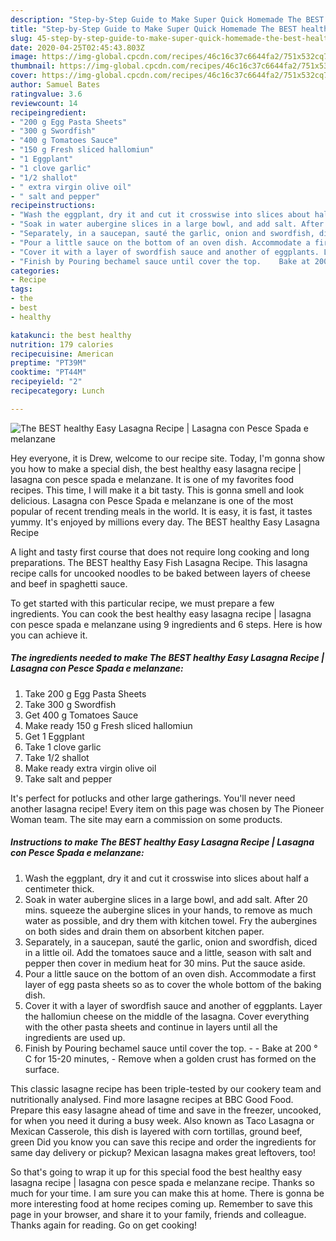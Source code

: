 ```yaml
---
description: "Step-by-Step Guide to Make Super Quick Homemade The BEST healthy Easy Lasagna Recipe | Lasagna con Pesce Spada e melanzane"
title: "Step-by-Step Guide to Make Super Quick Homemade The BEST healthy Easy Lasagna Recipe | Lasagna con Pesce Spada e melanzane"
slug: 45-step-by-step-guide-to-make-super-quick-homemade-the-best-healthy-easy-lasagna-recipe-lasagna-con-pesce-spada-e-melanzane
date: 2020-04-25T02:45:43.803Z
image: https://img-global.cpcdn.com/recipes/46c16c37c6644fa2/751x532cq70/the-best-healthy-easy-lasagna-recipe-lasagna-con-pesce-spada-e-melanzane-recipe-main-photo.jpg
thumbnail: https://img-global.cpcdn.com/recipes/46c16c37c6644fa2/751x532cq70/the-best-healthy-easy-lasagna-recipe-lasagna-con-pesce-spada-e-melanzane-recipe-main-photo.jpg
cover: https://img-global.cpcdn.com/recipes/46c16c37c6644fa2/751x532cq70/the-best-healthy-easy-lasagna-recipe-lasagna-con-pesce-spada-e-melanzane-recipe-main-photo.jpg
author: Samuel Bates
ratingvalue: 3.6
reviewcount: 14
recipeingredient:
- "200 g Egg Pasta Sheets"
- "300 g Swordfish"
- "400 g Tomatoes Sauce"
- "150 g Fresh sliced hallomiun"
- "1 Eggplant"
- "1 clove garlic"
- "1/2 shallot"
- " extra virgin olive oil"
- " salt and pepper"
recipeinstructions:
- "Wash the eggplant, dry it and cut it crosswise into slices about half a centimeter thick."
- "Soak in water aubergine slices in a large bowl, and add salt. After 20 mins. squeeze the aubergine slices in your hands, to remove as much water as possible, and dry them with kitchen towel. Fry the aubergines on both sides and drain them on absorbent kitchen paper."
- "Separately, in a saucepan, sauté the garlic, onion and swordfish, diced in a little oil. Add the tomatoes sauce and a little, season with salt and pepper then cover in medium heat for 30 mins. Put the sauce aside."
- "Pour a little sauce on the bottom of an oven dish. Accommodate a first layer of egg pasta sheets so as to cover the whole bottom of the baking dish."
- "Cover it with a layer of swordfish sauce and another of eggplants. Layer the hallomiun cheese on the middle of the lasagna. Cover everything with the other pasta sheets and continue in layers until all the ingredients are used up."
- "Finish by Pouring bechamel sauce until cover the top.    Bake at 200 ° C for 15-20 minutes,  Remove when a golden crust has formed on the surface."
categories:
- Recipe
tags:
- the
- best
- healthy

katakunci: the best healthy 
nutrition: 179 calories
recipecuisine: American
preptime: "PT39M"
cooktime: "PT44M"
recipeyield: "2"
recipecategory: Lunch

---
```



![The BEST healthy Easy Lasagna Recipe | Lasagna con Pesce Spada e melanzane](https://img-global.cpcdn.com/recipes/46c16c37c6644fa2/751x532cq70/the-best-healthy-easy-lasagna-recipe-lasagna-con-pesce-spada-e-melanzane-recipe-main-photo.jpg)

Hey everyone, it is Drew, welcome to our recipe site. Today, I'm gonna show you how to make a special dish, the best healthy easy lasagna recipe | lasagna con pesce spada e melanzane. It is one of my favorites food recipes. This time, I will make it a bit tasty. This is gonna smell and look delicious.
 Lasagna con Pesce Spada e melanzane is one of the most popular of recent trending meals in the world. It is easy, it is fast, it tastes yummy. It's enjoyed by millions every day. The BEST healthy Easy Lasagna Recipe 

A light and tasty first course that does not require long cooking and long preparations. The BEST healthy Easy Fish Lasagna Recipe. This lasagna recipe calls for uncooked noodles to be baked between layers of cheese and beef in spaghetti sauce.


To get started with this particular recipe, we must prepare a few ingredients. You can cook the best healthy easy lasagna recipe | lasagna con pesce spada e melanzane using 9 ingredients and 6 steps. Here is how you can achieve it.

<!--inarticleads1-->

##### The ingredients needed to make The BEST healthy Easy Lasagna Recipe | Lasagna con Pesce Spada e melanzane:

1. Take 200 g Egg Pasta Sheets
1. Take 300 g Swordfish
1. Get 400 g Tomatoes Sauce
1. Make ready 150 g Fresh sliced ​​hallomiun
1. Get 1 Eggplant
1. Take 1 clove garlic
1. Take 1/2 shallot
1. Make ready  extra virgin olive oil
1. Take  salt and pepper


It&#39;s perfect for potlucks and other large gatherings. You&#39;ll never need another lasagna recipe! Every item on this page was chosen by The Pioneer Woman team. The site may earn a commission on some products. 

<!--inarticleads2-->

##### Instructions to make The BEST healthy Easy Lasagna Recipe | Lasagna con Pesce Spada e melanzane:

1. Wash the eggplant, dry it and cut it crosswise into slices about half a centimeter thick.
1. Soak in water aubergine slices in a large bowl, and add salt. After 20 mins. squeeze the aubergine slices in your hands, to remove as much water as possible, and dry them with kitchen towel. Fry the aubergines on both sides and drain them on absorbent kitchen paper.
1. Separately, in a saucepan, sauté the garlic, onion and swordfish, diced in a little oil. Add the tomatoes sauce and a little, season with salt and pepper then cover in medium heat for 30 mins. Put the sauce aside.
1. Pour a little sauce on the bottom of an oven dish. Accommodate a first layer of egg pasta sheets so as to cover the whole bottom of the baking dish.
1. Cover it with a layer of swordfish sauce and another of eggplants. Layer the hallomiun cheese on the middle of the lasagna. Cover everything with the other pasta sheets and continue in layers until all the ingredients are used up.
1. Finish by Pouring bechamel sauce until cover the top.  -  -  Bake at 200 ° C for 15-20 minutes, -  Remove when a golden crust has formed on the surface.


This classic lasagne recipe has been triple-tested by our cookery team and nutritionally analysed. Find more lasagne recipes at BBC Good Food. Prepare this easy lasagne ahead of time and save in the freezer, uncooked, for when you need it during a busy week. Also known as Taco Lasagna or Mexican Casserole, this dish is layered with corn tortillas, ground beef, green Did you know you can save this recipe and order the ingredients for same day delivery or pickup? Mexican lasagna makes great leftovers, too! 

So that's going to wrap it up for this special food the best healthy easy lasagna recipe | lasagna con pesce spada e melanzane recipe. Thanks so much for your time. I am sure you can make this at home. There is gonna be more interesting food at home recipes coming up. Remember to save this page in your browser, and share it to your family, friends and colleague. Thanks again for reading. Go on get cooking!
